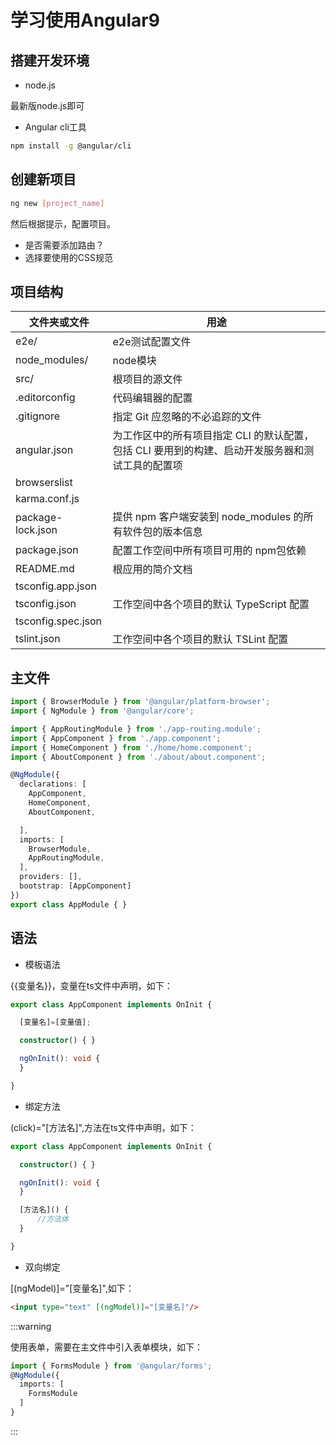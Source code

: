 # 学习使用Angular9

## 搭建开发环境

- node.js

最新版node.js即可

- Angular cli工具

```sh
npm install -g @angular/cli
```

## 创建新项目

```sh
ng new [project_name]
```

然后根据提示，配置项目。

- 是否需要添加路由？
- 选择要使用的CSS规范

## 项目结构

|文件夹或文件|用途|
|---|---|
|e2e/|e2e测试配置文件|
|node_modules/|node模块|
|src/|根项目的源文件|
|.editorconfig|代码编辑器的配置|
|.gitignore|指定 Git 应忽略的不必追踪的文件|
|angular.json|为工作区中的所有项目指定 CLI 的默认配置，包括 CLI 要用到的构建、启动开发服务器和测试工具的配置项|
|browserslist||
|karma.conf.js||
|package-lock.json|提供 npm 客户端安装到 node_modules 的所有软件包的版本信息|
|package.json|配置工作空间中所有项目可用的 npm包依赖 |
|README.md|根应用的简介文档|
|tsconfig.app.json||
|tsconfig.json|工作空间中各个项目的默认 TypeScript 配置|
|tsconfig.spec.json||
|tslint.json|工作空间中各个项目的默认 TSLint 配置|

## 主文件

```ts
import { BrowserModule } from '@angular/platform-browser';
import { NgModule } from '@angular/core';

import { AppRoutingModule } from './app-routing.module';
import { AppComponent } from './app.component';
import { HomeComponent } from './home/home.component';
import { AboutComponent } from './about/about.component';

@NgModule({
  declarations: [
    AppComponent,
    HomeComponent,
    AboutComponent,

  ],
  imports: [
    BrowserModule,
    AppRoutingModule,
  ],
  providers: [],
  bootstrap: [AppComponent]
})
export class AppModule { }
```

## 语法

- 模板语法

{{变量名}}，变量在ts文件中声明，如下：

```ts
export class AppComponent implements OnInit {

  [变量名]=[变量值];

  constructor() { }

  ngOnInit(): void {
  }

}
```

- 绑定方法

(click)="[方法名]",方法在ts文件中声明，如下：

```ts
export class AppComponent implements OnInit {

  constructor() { }

  ngOnInit(): void {
  }

  [方法名]() {
      //方法体
  }

}
```

- 双向绑定

[(ngModel)]="[变量名]",如下：

```html
<input type="text" [(ngModel)]="[变量名]"/>
```

:::warning

使用表单，需要在主文件中引入表单模块，如下：

```ts
import { FormsModule } from '@angular/forms';
@NgModule({
  imports: [
    FormsModule
  ]
}
```

:::
